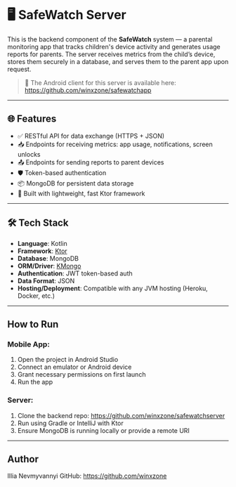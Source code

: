 # 🖥️ SafeWatch Server

This is the backend component of the **SafeWatch** system — a parental monitoring app that tracks children's device activity and generates usage reports for parents. The server receives metrics from the child’s device, stores them securely in a database, and serves them to the parent app upon request.

> 📱 The Android client for this server is available here: https://github.com/winxzone/safewatchapp

---

## 🌐 Features

- ✅ RESTful API for data exchange (HTTPS + JSON)
- 📥 Endpoints for receiving metrics: app usage, notifications, screen unlocks
- 📤 Endpoints for sending reports to parent devices
- 🛡️ Token-based authentication
- 📦 MongoDB for persistent data storage
- 🚀 Built with lightweight, fast Ktor framework

---

## 🛠️ Tech Stack

- **Language**: Kotlin
- **Framework**: [Ktor](https://ktor.io/)
- **Database**: MongoDB
- **ORM/Driver**: [KMongo](https://litote.org/kmongo/)
- **Authentication**: JWT token-based auth
- **Data Format**: JSON
- **Hosting/Deployment**: Compatible with any JVM hosting (Heroku, Docker, etc.)

---

## How to Run

### Mobile App:
1. Open the project in Android Studio
2. Connect an emulator or Android device
3. Grant necessary permissions on first launch
4. Run the app

### Server:
1. Clone the backend repo: https://github.com/winxzone/safewatchserver
2. Run using Gradle or IntelliJ with Ktor
3. Ensure MongoDB is running locally or provide a remote URI

---

## Author

Illia Nevmyvannyi
GitHub: https://github.com/winxzone
